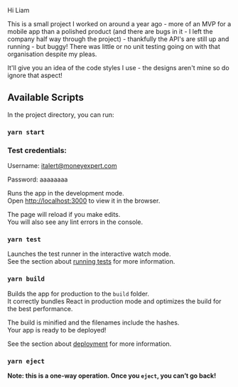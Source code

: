Hi Liam

This is a small project I worked on around a year ago - more of an MVP for a mobile app than a polished product (and there are bugs in it - I left the company half way through the project) - thankfully the API's are still up and running - but buggy! There was little or no unit testing going on with that organisation despite my pleas.

It'll give you an idea of the code styles I use - the designs aren't mine so do ignore that aspect!

## Available Scripts

In the project directory, you can run:

### `yarn start`


### Test credentials:
Username: italert@moneyexpert.com

Password: aaaaaaaa

Runs the app in the development mode.<br />
Open [http://localhost:3000](http://localhost:3000) to view it in the browser.

The page will reload if you make edits.<br />
You will also see any lint errors in the console.

### `yarn test`

Launches the test runner in the interactive watch mode.<br />
See the section about [running tests](https://facebook.github.io/create-react-app/docs/running-tests) for more information.

### `yarn build`

Builds the app for production to the `build` folder.<br />
It correctly bundles React in production mode and optimizes the build for the best performance.

The build is minified and the filenames include the hashes.<br />
Your app is ready to be deployed!

See the section about [deployment](https://facebook.github.io/create-react-app/docs/deployment) for more information.

### `yarn eject`

**Note: this is a one-way operation. Once you `eject`, you can’t go back!**
